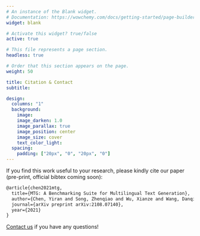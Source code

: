 ```yaml
---
# An instance of the Blank widget.
# Documentation: https://wowchemy.com/docs/getting-started/page-builder/
widget: blank

# Activate this widget? true/false
active: true

# This file represents a page section.
headless: true

# Order that this section appears on the page.
weight: 50

title: Citation & Contact
subtitle:

design:
  columns: "1"
  background:
    image: 
    image_darken: 1.0
    image_parallax: true
    image_position: center
    image_size: cover
    text_color_light: 
  spacing:
    padding: ["20px", "0", "20px", "0"]
---
```



If you find this work useful to your research, please kindly cite our paper (pre-print, official bibtex coming soon): 

```latex
@article{chen2021mtg,
  title={MTG: A Benchmarking Suite for Multilingual Text Generation},
  author={Chen, Yiran and Song, Zhenqiao and Wu, Xianze and Wang, Danqing and Xu, Jingjing and Chen, Jiaze and Zhou, Hao and Li, Lei},
  journal={arXiv preprint arXiv:2108.07140},
  year={2021}
}
```

<a href="mailto:
chenyiran.robin@bytedance.com">Contact us</a> if you have any questions!
